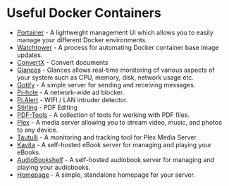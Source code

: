 # Useful Docker Containers

-   [Portainer](https://www.portainer.io/) - A lightweight management UI which allows you to easily manage your different Docker environments.
-   [Watchtower](https://hub.docker.com/r/containrrr/watchtower) - A process for automating Docker container base image updates.
-   [ConvertX]() - Convert documents
-   [Glances](https://hub.docker.com/r/nicolargo/glances) - Glances allows real-time monitoring of various aspects of your system such as CPU, memory, disk, network usage etc.
-   [Gotify](https://hub.docker.com/r/gotify/server) - A simple server for sending and receiving messages.
-   [Pi-hole](https://hub.docker.com/r/pihole/pihole) - A network-wide ad blocker.
-   [Pi.Alert](https://hub.docker.com/r/jokobsk/pi.alert) - WIFI / LAN intruder detector.
-   [Stirling](https://hub.docker.com/r/frooodle/s-pdf) - PDF Editing
-   [PDF-Tools](https://hub.docker.com/r/zpex/web-pdf-toolbox) - A collection of tools for working with PDF files.
-   [Plex](https://hub.docker.com/r/plexinc/pms-docker) - A media server allowing you to stream video, music, and photos to any device.
-   [Tautulli](https://hub.docker.com/r/linuxserver/tautulli) - A monitoring and tracking tool for Plex Media Server.
-   [Kavita](https://hub.docker.com/r/jvmilazz0/kavita) - A self-hosted eBook server for managing and playing your eBooks.
-   [AudioBookshelf](https://hub.docker.com/r/advplyr/audiobookshelf) - A self-hosted audiobook server for managing and playing your audiobooks.
-   [Homepage](https://hub.docker.com/r/gethomepage/homepage) - A simple, standalone homepage for your server.
